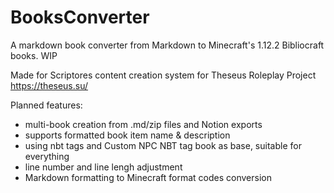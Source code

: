 # BooksConverter
A markdown book converter from Markdown to Minecraft's 1.12.2 Bibliocraft books. WIP

Made for Scriptores content creation system for Theseus Roleplay Project https://theseus.su/ 

Planned features: 
* multi-book creation from .md/zip files and Notion exports 
* supports formatted book item name & description
* using nbt tags and Custom NPC NBT tag book as base, suitable for everything 
* line number and line lengh adjustment 
* Markdown formatting to Minecraft format codes conversion
